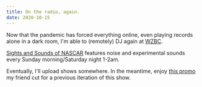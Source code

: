 ```yaml
---
title: On the radio, again.
date: 2020-10-15
---
```


Now that the pandemic has forced everything online, even playing records alone in a dark room, I'm able to (remotely) DJ again at [WZBC](wzbc.org).

[Sights and Sounds of NASCAR](https://spinitron.com/WZBC/show/212519/Sights-and-Sounds-of-NASCAR) features noise and experimental sounds every Sunday morning/Saturday night 1-2am.

Eventually, I'll upload shows somewhere. In the meantime, enjoy [this promo](https://soundcloud.com/nickbenevenia/the-sights-and-sounds-of-nascar) my friend cut for a previous iteration of this show.
